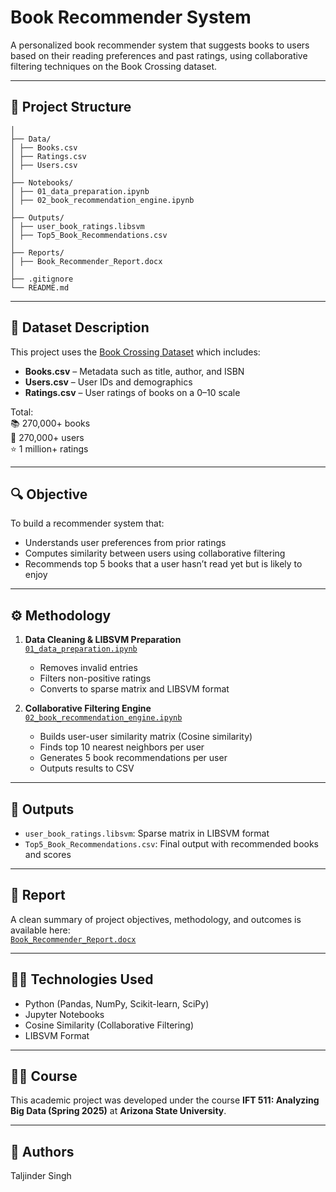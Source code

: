 # Book Recommender System

A personalized book recommender system that suggests books to users based on their reading preferences and past ratings, using collaborative filtering techniques on the Book Crossing dataset.

---

## 📂 Project Structure
```book-recommender-system/
│
├── Data/
│ ├── Books.csv
│ ├── Ratings.csv
│ ├── Users.csv
│
├── Notebooks/
│ ├── 01_data_preparation.ipynb
│ ├── 02_book_recommendation_engine.ipynb
│
├── Outputs/
│ ├── user_book_ratings.libsvm
│ ├── Top5_Book_Recommendations.csv
│
├── Reports/
│ ├── Book_Recommender_Report.docx
│
├── .gitignore
└── README.md
```

---

## 📘 Dataset Description

This project uses the [Book Crossing Dataset](http://www2.informatik.uni-freiburg.de/~cziegler/BX/) which includes:
- **Books.csv** – Metadata such as title, author, and ISBN  
- **Users.csv** – User IDs and demographics  
- **Ratings.csv** – User ratings of books on a 0–10 scale  

Total:  
📚 270,000+ books  
👥 270,000+ users  
⭐ 1 million+ ratings

---

## 🔍 Objective

To build a recommender system that:
- Understands user preferences from prior ratings
- Computes similarity between users using collaborative filtering
- Recommends top 5 books that a user hasn’t read yet but is likely to enjoy

---

## ⚙️ Methodology

1. **Data Cleaning & LIBSVM Preparation**  
   [`01_data_preparation.ipynb`](Notebooks/01_data_preparation.ipynb)  
   - Removes invalid entries  
   - Filters non-positive ratings  
   - Converts to sparse matrix and LIBSVM format  

2. **Collaborative Filtering Engine**  
   [`02_book_recommendation_engine.ipynb`](Notebooks/02_book_recommendation_engine.ipynb)  
   - Builds user-user similarity matrix (Cosine similarity)  
   - Finds top 10 nearest neighbors per user  
   - Generates 5 book recommendations per user  
   - Outputs results to CSV  

---

## 📁 Outputs

- `user_book_ratings.libsvm`: Sparse matrix in LIBSVM format  
- `Top5_Book_Recommendations.csv`: Final output with recommended books and scores  

---

## 🧾 Report

A clean summary of project objectives, methodology, and outcomes is available here:  
[`Book_Recommender_Report.docx`](Reports/Book_Recommender_Report.docx)

---

## 🧑‍💻 Technologies Used

- Python (Pandas, NumPy, Scikit-learn, SciPy)
- Jupyter Notebooks
- Cosine Similarity (Collaborative Filtering)
- LIBSVM Format

---

## 👨‍🎓 Course

This academic project was developed under the course **IFT 511: Analyzing Big Data (Spring 2025)** at **Arizona State University**.

---

## 📝 Authors

Taljinder Singh 


